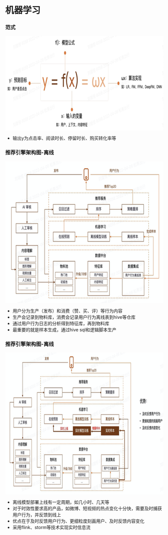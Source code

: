# 机器学习

### 范式
<img align="center"  width='800' height='300' src="picture/pipeline17.png"  />

- 输出y为点击率、阅读时长、停留时长、购买转化率等

### 推荐引擎架构图-离线

<img align="center"  width='800' height='450' src="picture/pipeline18.png"  />

- 用户分为生产（发布）和消费（赞、买、评）等行为内容
- 生产会记录到物料库，消费会记录用户行为离线表到hive等仓库
- 通过用户行为日志的分析得到特征库，再到物料库
- 最重要的就是样本生成，通过hive sql和逻辑脚本生产

### 推荐引擎架构图-离线

<img align="center"  width='800' height='450' src="picture/pipeline19.png"  />

- 离线模型部署上线有一定周期，如几小时、几天等
- 对于时效性要求高的产品，如微博、短视频的热点变化十分快，需要及时捕获用户行为，并反馈到线上
- 优点在于及时反馈用户行为、更细粒度刻画用户、及时反馈内容变化
- 采用flink、storm等技术实现实时信息流 